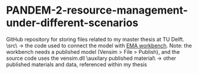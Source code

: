 # PANDEM-2-resource-management-under-different-scenarios

GitHub repository for storing files related to my master thesis at TU Delft.
\src\ -> the code used to connect the model with [EMA workbench](https://github.com/quaquel/EMAworkbench). Note: the workbench needs a published model (Vensim > File > Publish), and the source code uses the vensim.dll
\auxilary published material\ -> other published materials and data, referenced within my thesis